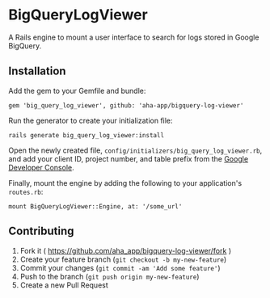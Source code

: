 # BigQueryLogViewer

A Rails engine to mount a user interface to search for logs stored in Google BigQuery.

## Installation

Add the gem to your Gemfile and bundle:

`gem 'big_query_log_viewer', github: 'aha-app/bigquery-log-viewer'`

Run the generator to create your initialization file:

`rails generate big_query_log_viewer:install`

Open the newly created file, `config/initializers/big_query_log_viewer.rb`, and add your client ID, project number, and table prefix from the [Google Developer Console](https://console.developers.google.com).

Finally, mount the engine by adding the following to your application's `routes.rb`: 

`mount BigQueryLogViewer::Engine, at: '/some_url'`

## Contributing

1. Fork it ( https://github.com/aha_app/bigquery-log-viewer/fork )
2. Create your feature branch (`git checkout -b my-new-feature`)
3. Commit your changes (`git commit -am 'Add some feature'`)
4. Push to the branch (`git push origin my-new-feature`)
5. Create a new Pull Request